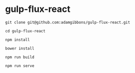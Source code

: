 # gulp-flux-react

```
git clone git@github.com:adamgibbons/gulp-flux-react.git

cd gulp-flux-react

npm install

bower install

npm run build

npm run serve
```